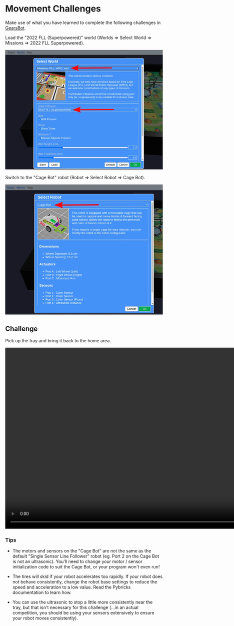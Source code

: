 # Movement Challenges

Make use of what you have learned to complete the following challenges in [GearsBot](https://gears.aposteriori.com.sg).

Load the "2022 FLL (Superpowered)" world (Worlds => Select World => Missions => 2022 FLL Superpowered).

![](images/fll_world.webp)

Switch to the "Cage Bot" robot (Robot => Select Robot => Cage Bot).

![](images/cage_bot.webp)

## Challenge

Pick up the tray and bring it back to the home area.

<video width="914" height="579" autoplay loop muted>
    <source src="images/fll_tray.webm" type="video/webm">
</video>

### Tips

* The motors and sensors on the "Cage Bot" are not the same as the default "Single Sensor Line Follower" robot (eg. Port 2 on the Cage Bot is not an ultrasonic). You'll need to change your motor / sensor initialization code to suit the Cage Bot, or your program won't even run!

* The tires will skid if your robot accelerates too rapidly. If your robot does not behave consistently, change the robot base settings to reduce the speed and acceleration to a low value. Read the Pybricks documentation to learn how.

* You can use the ultrasonic to stop a little more consistently near the tray, but that isn't necessary for this challenge (...in an actual competition, you should be using your sensors extensively to ensure your robot moves consistently).